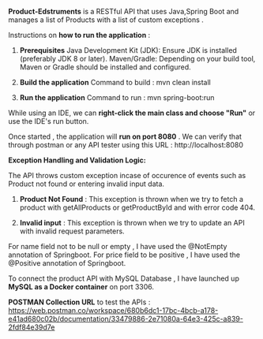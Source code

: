 **Product-Edstruments** is a RESTful API that uses Java,Spring Boot and manages a list of Products with a list of custom exceptions . 

Instructions on **how to run the application** : 

1. **Prerequisites**
Java Development Kit (JDK): Ensure JDK is installed (preferably JDK 8 or later).
Maven/Gradle: Depending on your build tool, Maven or Gradle should be installed and configured.

2. **Build the application**
   Command to build : mvn clean install

3. **Run the application**
   Command to run : mvn spring-boot:run

While using an IDE, we can **right-click the main class and choose "Run"** or use the IDE's run button.

Once started , the application will **run on port 8080** . 
We can verify that through postman or any API tester using this URL :  http://localhost:8080


**Exception Handling and Validation Logic:**

The API throws custom exception incase of occurence of events such as Product not found or entering invalid input data. 
1. **Product Not Found** : This exception is thrown when we try to fetch a product with getAllProducts or getProductById and with error code 404. 

2. **Invalid input** : This exception is thrown when we try to update an API with invalid request parameters.

For name field not to be null or empty , I have used the @NotEmpty annotation of Springboot. 
For price field to be positive , I have used the @Positive annotation of Springboot. 

To connect the product API with MySQL Database , I have launched up **MySQL as a Docker container** on port 3306. 

**POSTMAN Collection URL** to test the APIs : 
https://web.postman.co/workspace/680b6dc1-17bc-4bcb-a178-e41ad680c02b/documentation/33479886-2e71080a-64e3-425c-a839-2fdf84e39d7e


